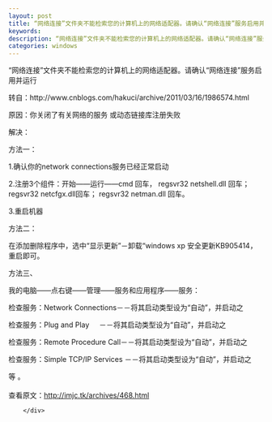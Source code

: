 ```yaml
---
layout: post
title: “网络连接”文件夹不能检索您的计算机上的网络适配器。请确认“网络连接”服务启用并运行
keywords:
description: “网络连接”文件夹不能检索您的计算机上的网络适配器。请确认“网络连接”服务启用并运行
categories: windows
---
```

“网络连接”文件夹不能检索您的计算机上的网络适配器。请确认“网络连接”服务启用并运行
<div>
<div>
<div id="sina_keyword_ad_area2" class="articalContent   ">
<p>转自：http://www.cnblogs.com/hakuci/archive/2011/03/16/1986574.html</p>
<p>原因：你关闭了有关网络的服务 或动态链接库注册失败</p>
<p>解决：</p>
<p>方法一：</p>
<p>1.确认你的network connections服务已经正常启动</p>
<p>2.注册3个组件：开始&mdash;&mdash;运行&mdash;&mdash;cmd 回车， regsvr32 netshell.dll 回车；regsvr32 netcfgx.dll回车； regsvr32 netman.dll 回车。</p>
<p>3.重启机器</p>
<p>方法二：</p>
<p>在添加删除程序中，选中&ldquo;显示更新&rdquo;－卸载&ldquo;windows xp 安全更新KB905414，重启即可。</p>
<p>方法三、</p>
<p>我的电脑&mdash;&mdash;点右键&mdash;&mdash;管理&mdash;&mdash;服务和应用程序&mdash;&mdash;服务：</p>
<p>检查服务：Network Connections－－将其启动类型设为&ldquo;自动&rdquo;，并启动之</p>
<p>检查服务：Plug and Play&nbsp;&nbsp;&nbsp;&nbsp; －－将其启动类型设为&ldquo;自动&rdquo;，并启动之</p>
<p>检查服务：Remote Procedure Call－－将其启动类型设为&ldquo;自动&rdquo;，并启动之</p>
<p>检查服务：Simple TCP/IP Services －－将其启动类型设为&ldquo;自动&rdquo;，并启动之</p>
<p>等 。<br />
<br />
查看原文：<a href="http://imjc.tk/archives/468.html" rel="nofollow">http://imjc.tk/archives/468.html</a></p>
							
		</div>
</div>
</div>
    
